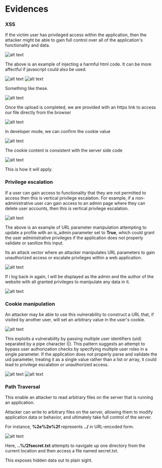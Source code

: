 # Evidences 

### XSS

If the victim user has privileged access within the application, then the attacker might be able to gain full control over all of the application's functionality and data.

![alt text](<Screenshot from 2024-05-29 10-47-58.png>)

The above is an example of injecting a harmful html code. It can be more affectful if javascript could also be used.

![alt text](<Screenshot from 2024-05-30 18-11-46.png>)
![alt text](<Screenshot from 2024-05-30 18-15-40.png>)

Something like these.

![alt text](<Screenshot from 2024-05-31 11-03-29.png>)

Once the upload is completed, we are provided with an https link to access our file directly from the browser

![alt text](<Screenshot from 2024-05-31 11-02-49.png>)

In developer mode, we can confirm the cookie value

![alt text](<Screenshot from 2024-05-31 11-03-07.png>)

The cookie content is consistent with the server side code

![alt text](<Screenshot from 2024-05-29 18-48-17.png>)

This is how it will apply.

### Privilege escalation

If a user can gain access to functionality that they are not permitted to access then this is vertical privilege escalation. For example, if a non-administrative user can gain access to an admin page where they can delete user accounts, then this is vertical privilege escalation.

![alt text](<Screenshot from 2024-05-30 18-55-56.png>)

The above is an example of URL parameter manipulation attempting to update a profile with an is_admin parameter set to **True**, which could grant the user administrative privileges if the application does not properly validate or sanitize this input.

Its an attack vector where an attacker manipulates URL parameters to gain unauthorized access or escalate privileges within a web application. 

![alt text](<Screenshot from 2024-05-29 18-51-32.png>)

If i log back in again, I will be displayed as the admin and the author of the website with all granted privileges to manipulate any data in it.

![alt text](<Screenshot from 2024-05-29 18-22-26.png>)

### Cookie manipulation

An attacker may be able to use this vulnerability to construct a URL that, if visited by another user, will set an arbitrary value in the user's cookie.

![alt text](<Screenshot from 2024-05-30 19-58-36.png>)

This exploits a vulnerability by passing multiple user identifiers (uid) separated by a pipe character (|). This pattern suggests an attempt to bypass user authorization checks by specifying multiple user roles in a single parameter. If the application does not properly parse and validate the uid parameter, treating it as a single value rather than a list or array, it could lead to privilege escalation or unauthorized access.

![alt text](<Screenshot from 2024-05-30 20-20-39.png>)
![alt text](<Screenshot from 2024-05-29 19-17-20.png>)

### Path Traversal

This enable an attacker to read arbitrary files on the server that is running an application.

Attacker can write to arbitrary files on the server, allowing them to modify application data or behavior, and ultimately take full control of the server.

For instance, **%2e%2e%2f** represents **../** in URL-encoded form.

![alt text](<Screenshot from 2024-05-29 19-20-53.png>)

Here, **..%/2fsecret.txt** attempts to navigate up one directory from the current location and then access a file named secret.txt.

This exposes hidden data out to plain sight.

